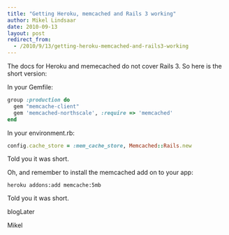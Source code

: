```yaml
---
title: "Getting Heroku, memcached and Rails 3 working"
author: Mikel Lindsaar
date: 2010-09-13
layout: post
redirect_from:
  - /2010/9/13/getting-heroku-memcached-and-rails3-working
---
```

The docs for Heroku and memecached do not cover Rails 3. So here is the
short version:

In your Gemfile:

``` ruby
group :production do
  gem "memcache-client"
  gem 'memcached-northscale', :require => 'memcached'
end
```

In your environment.rb:

``` ruby
config.cache_store = :mem_cache_store, Memcached::Rails.new
```

Told you it was short.

Oh, and remember to install the memcached add on to your app:

``` shell
heroku addons:add memcache:5mb
```

Told you it was short.

blogLater

Mikel

